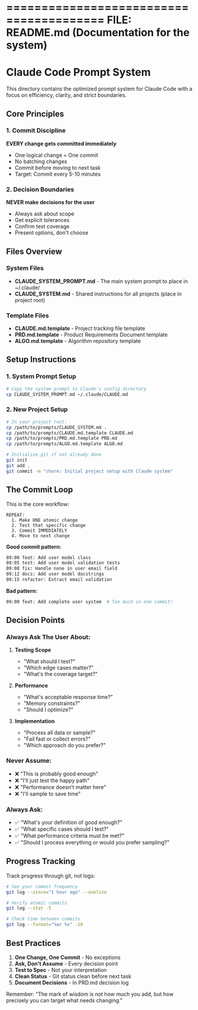 ========================================
FILE: README.md
(Documentation for the system)
========================================

# Claude Code Prompt System

This directory contains the optimized prompt system for Claude Code with a focus on efficiency, clarity, and strict boundaries.

## Core Principles

### 1. Commit Discipline

**EVERY change gets committed immediately**

- One logical change = One commit
- No batching changes
- Commit before moving to next task
- Target: Commit every 5-10 minutes

### 2. Decision Boundaries

**NEVER make decisions for the user**

- Always ask about scope
- Get explicit tolerances
- Confirm test coverage
- Present options, don't choose

## Files Overview

### System Files

- **CLAUDE_SYSTEM_PROMPT.md** - The main system prompt to place in ~/.claude/
- **CLAUDE_SYSTEM.md** - Shared instructions for all projects (place in project root)

### Template Files

- **CLAUDE.md.template** - Project tracking file template
- **PRD.md.template** - Product Requirements Document template
- **ALGO.md.template** - Algorithm repository template

## Setup Instructions

### 1. System Prompt Setup

```bash
# Copy the system prompt to Claude's config directory
cp CLAUDE_SYSTEM_PROMPT.md ~/.claude/CLAUDE.md
```

### 2. New Project Setup

```bash
# In your project root:
cp /path/to/prompts/CLAUDE_SYSTEM.md .
cp /path/to/prompts/CLAUDE.md.template CLAUDE.md
cp /path/to/prompts/PRD.md.template PRD.md
cp /path/to/prompts/ALGO.md.template ALGO.md

# Initialize git if not already done
git init
git add .
git commit -m "chore: Initial project setup with Claude system"
```

## The Commit Loop

This is the core workflow:

```
REPEAT:
  1. Make ONE atomic change
  2. Test that specific change
  3. Commit IMMEDIATELY
  4. Move to next change
```

**Good commit pattern:**

```bash
09:00 feat: Add user model class
09:05 test: Add user model validation tests
09:08 fix: Handle none in user email field
09:12 docs: Add user model docstrings
09:15 refactor: Extract email validation
```

**Bad pattern:**

```bash
09:00 feat: Add complete user system  # Too much in one commit!
```

## Decision Points

### Always Ask The User About:

1. **Testing Scope**
   - "What should I test?"
   - "Which edge cases matter?"
   - "What's the coverage target?"

2. **Performance**
   - "What's acceptable response time?"
   - "Memory constraints?"
   - "Should I optimize?"

3. **Implementation**
   - "Process all data or sample?"
   - "Fail fast or collect errors?"
   - "Which approach do you prefer?"

### Never Assume:

- ❌ "This is probably good enough"
- ❌ "I'll just test the happy path"
- ❌ "Performance doesn't matter here"
- ❌ "I'll sample to save time"

### Always Ask:

- ✅ "What's your definition of good enough?"
- ✅ "What specific cases should I test?"
- ✅ "What performance criteria must be met?"
- ✅ "Should I process everything or would you prefer sampling?"

## Progress Tracking

Track progress through git, not logs:

```bash
# See your commit frequency
git log --since="1 hour ago" --oneline

# Verify atomic commits
git log --stat -5

# Check time between commits
git log --format="%ar %s" -10
```

## Best Practices

1. **One Change, One Commit** - No exceptions
2. **Ask, Don't Assume** - Every decision point
3. **Test to Spec** - Not your interpretation
4. **Clean Status** - Git status clean before next task
5. **Document Decisions** - In PRD.md decision log

Remember: "The mark of wisdom is not how much you add, but how precisely you can target what needs changing."
